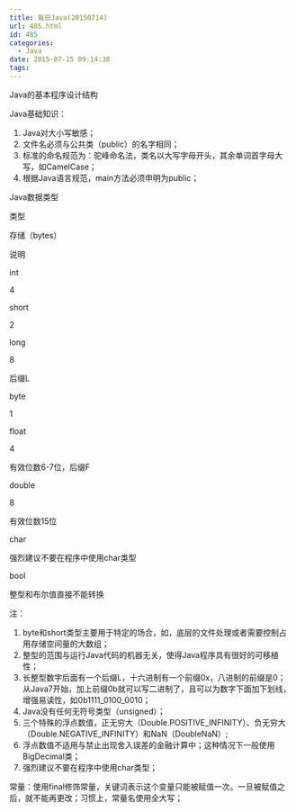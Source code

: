 ```yaml
---
title: 每日Java(20150714)
url: 485.html
id: 485
categories:
  - Java
date: 2015-07-15 09:14:38
tags:
---
```


Java的基本程序设计结构

Java基础知识：

1.  Java对大小写敏感；
2.  文件名必须与公共类（public）的名字相同；
3.  标准的命名规范为：驼峰命名法，类名以大写字母开头，其余单词首字母大写，如CamelCase；
4.  根据Java语言规范，main方法必须申明为public；

Java数据类型

类型

存储（bytes）

说明

int

4

short

2

long

8

后缀L

byte

1

float

4

有效位数6-7位，后缀F

double

8

有效位数15位

char

强烈建议不要在程序中使用char类型

bool

整型和布尔值直接不能转换

注：

1.  byte和short类型主要用于特定的场合，如，底层的文件处理或者需要控制占用存储空间量的大数组；
2.  整型的范围与运行Java代码的机器无关，使得Java程序具有很好的可移植性；
3.  长整型数字后面有一个后缀L，十六进制有一个前缀0x，八进制的前缀是0；从Java7开始，加上前缀0b就可以写二进制了，且可以为数字下面加下划线，增强易读性，如0b1111\_0100\_0010；
4.  Java没有任何无符号类型（unsigned）；
5.  三个特殊的浮点数值，正无穷大（Double.POSITIVE\_INFINITY）、负无穷大（Double.NEGATIVE\_INFINITY）和NaN（DoubleNaN）;
6.  浮点数值不适用与禁止出现舍入误差的金融计算中；这种情况下一般使用BigDecimal类；
7.  强烈建议不要在程序中使用char类型；

常量：使用final修饰常量，关键词表示这个变量只能被赋值一次。一旦被赋值之后，就不能再更改；习惯上，常量名使用全大写；